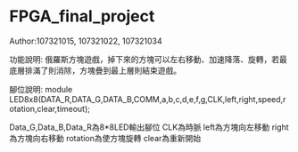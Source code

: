 # FPGA_final_project

Author:107321015, 107321022, 107321034

功能說明:
俄羅斯方塊遊戲，掉下來的方塊可以左右移動、加速降落、旋轉，若最底層排滿了則消除，方塊疊到最上層則結束遊戲。

腳位說明:
module LED8x8(DATA_R,DATA_G,DATA_B,COMM,a,b,c,d,e,f,g,CLK,left,right,speed,rotation,clear,timeout);

Data_G,Data_B,Data_R為8*8LED輸出腳位
CLK為時脈
left為方塊向左移動
right為方塊向右移動
rotation為使方塊旋轉
clear為重新開始

